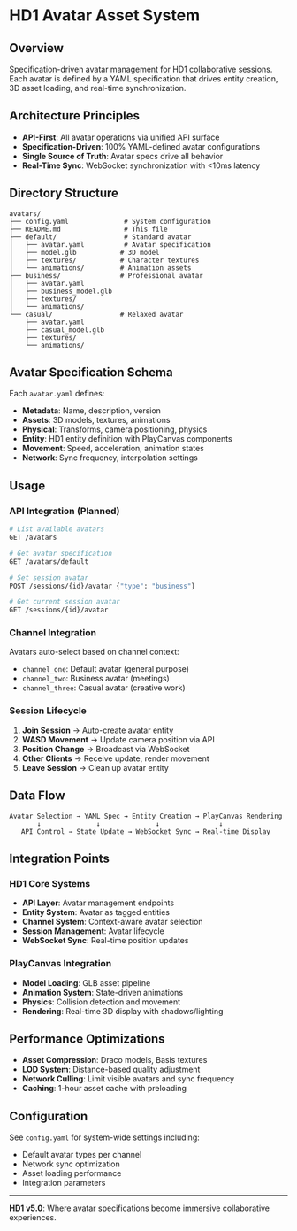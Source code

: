 # HD1 Avatar Asset System

## Overview
Specification-driven avatar management for HD1 collaborative sessions. Each avatar is defined by a YAML specification that drives entity creation, 3D asset loading, and real-time synchronization.

## Architecture Principles
- **API-First**: All avatar operations via unified API surface
- **Specification-Driven**: 100% YAML-defined avatar configurations
- **Single Source of Truth**: Avatar specs drive all behavior
- **Real-Time Sync**: WebSocket synchronization with <10ms latency

## Directory Structure
```
avatars/
├── config.yaml              # System configuration
├── README.md                # This file
├── default/                 # Standard avatar
│   ├── avatar.yaml          # Avatar specification
│   ├── model.glb           # 3D model
│   ├── textures/           # Character textures
│   └── animations/         # Animation assets
├── business/               # Professional avatar
│   ├── avatar.yaml
│   ├── business_model.glb
│   ├── textures/
│   └── animations/
└── casual/                 # Relaxed avatar
    ├── avatar.yaml
    ├── casual_model.glb
    ├── textures/
    └── animations/
```

## Avatar Specification Schema

Each `avatar.yaml` defines:
- **Metadata**: Name, description, version
- **Assets**: 3D models, textures, animations
- **Physical**: Transforms, camera positioning, physics
- **Entity**: HD1 entity definition with PlayCanvas components
- **Movement**: Speed, acceleration, animation states
- **Network**: Sync frequency, interpolation settings

## Usage

### API Integration (Planned)
```bash
# List available avatars
GET /avatars

# Get avatar specification
GET /avatars/default

# Set session avatar
POST /sessions/{id}/avatar {"type": "business"}

# Get current session avatar
GET /sessions/{id}/avatar
```

### Channel Integration
Avatars auto-select based on channel context:
- `channel_one`: Default avatar (general purpose)
- `channel_two`: Business avatar (meetings)
- `channel_three`: Casual avatar (creative work)

### Session Lifecycle
1. **Join Session** → Auto-create avatar entity
2. **WASD Movement** → Update camera position via API
3. **Position Change** → Broadcast via WebSocket
4. **Other Clients** → Receive update, render movement
5. **Leave Session** → Clean up avatar entity

## Data Flow

```
Avatar Selection → YAML Spec → Entity Creation → PlayCanvas Rendering
       ↓              ↓              ↓               ↓
   API Control → State Update → WebSocket Sync → Real-time Display
```

## Integration Points

### HD1 Core Systems
- **API Layer**: Avatar management endpoints
- **Entity System**: Avatar as tagged entities
- **Channel System**: Context-aware avatar selection
- **Session Management**: Avatar lifecycle
- **WebSocket Sync**: Real-time position updates

### PlayCanvas Integration
- **Model Loading**: GLB asset pipeline
- **Animation System**: State-driven animations
- **Physics**: Collision detection and movement
- **Rendering**: Real-time 3D display with shadows/lighting

## Performance Optimizations
- **Asset Compression**: Draco models, Basis textures
- **LOD System**: Distance-based quality adjustment
- **Network Culling**: Limit visible avatars and sync frequency
- **Caching**: 1-hour asset cache with preloading

## Configuration
See `config.yaml` for system-wide settings including:
- Default avatar types per channel
- Network sync optimization
- Asset loading performance
- Integration parameters

---

**HD1 v5.0**: Where avatar specifications become immersive collaborative experiences.